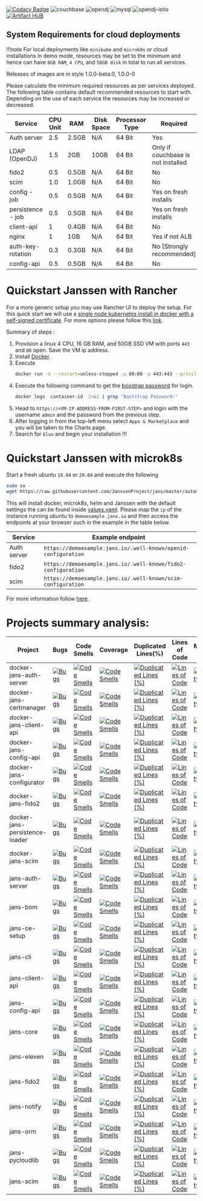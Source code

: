 [![Codacy Badge](https://app.codacy.com/project/badge/Grade/50c5d12c3c0c4601a276cfe4f39955c9)](https://www.codacy.com/gh/JanssenProject/jans-cloud-native/dashboard?utm_source=github.com&utm_medium=referral&utm_content=JanssenProject/jans-cloud-native&utm_campaign=Badge_Grade)
![couchbase](https://github.com/JanssenProject/jans/workflows/couchbase/badge.svg)
![opendj](https://github.com/JanssenProject/jans/workflows/opendj/badge.svg)
![mysql](https://github.com/JanssenProject/jans/workflows/mysql/badge.svg)
![opendj-istio](https://github.com/JanssenProject/jans/workflows/opendj-istio/badge.svg)
[![Artifact HUB](https://img.shields.io/endpoint?url=https://artifacthub.io/badge/repository/janssen-auth-server)](https://artifacthub.io/packages/search?repo=janssen-auth-server)

## System Requirements for cloud deployments

!!!note
For local deployments like `minikube` and `microk8s` or cloud installations in demo mode, resources may be set to the minimum and hence can have `8GB RAM`, `4 CPU`, and `50GB disk` in total to run all services.


Releases of images are in style 1.0.0-beta.0, 1.0.0-0

Please calculate the minimum required resources as per services deployed. The following table contains default recommended resources to start with. Depending on the use of each service the resources may be increased or decreased.

| Service           | CPU Unit | RAM   | Disk Space | Processor Type | Required                           |
| ----------------- | -------- | ----- | ---------- | -------------- | ---------------------------------- |
| Auth server       | 2.5      | 2.5GB | N/A        | 64 Bit         | Yes                                |
| LDAP (OpenDJ)     | 1.5      | 2GB   | 10GB       | 64 Bit         | Only if couchbase is not installed |
| fido2             | 0.5      | 0.5GB | N/A        | 64 Bit         | No                                 |
| scim              | 1.0      | 1.0GB | N/A        | 64 Bit         | No                                 |
| config - job      | 0.5      | 0.5GB | N/A        | 64 Bit         | Yes on fresh installs              |
| persistence - job | 0.5      | 0.5GB | N/A        | 64 Bit         | Yes on fresh installs              |
| client-api        | 1        | 0.4GB | N/A        | 64 Bit         | No                                 |
| nginx             | 1        | 1GB   | N/A        | 64 Bit         | Yes if not ALB                     |
| auth-key-rotation | 0.3      | 0.3GB | N/A        | 64 Bit         | No [Strongly recommended]          |
| config-api        | 0.5      | 0.5GB | N/A        | 64 Bit         | No                                 |

# Quickstart Janssen with Rancher

For a more generic setup you may use Rancher UI to deploy the setup. For this quick start we will use a [single node kubernetes install in docker with a self-signed certificate](https://rancher.com/docs/rancher/v2.6/en/installation/other-installation-methods/single-node-docker/). For more options please follow this [link](https://rancher.com/docs/rancher/v2.6/en/installation/).

Summary of steps :

1. Provision a linux 4 CPU, 16 GB RAM, and 50GB SSD VM with ports `443` and `80` open. Save the VM ip address.
2. Install [Docker](https://docs.docker.com/engine/install/).
3. Execute
    ```bash
    docker run -d --restart=unless-stopped -p 80:80 -p 443:443 --privileged rancher/rancher:latest
    ```
4. Execute the following command to get the [boostrap password](https://rancher.com/docs/rancher/v2.6/en/installation/resources/bootstrap-password/#specifying-the-bootstrap-password-in-docker-installs) for login.
    ```bash
    docker logs  container-id  2>&1 | grep "Bootstrap Password:"
    ```
5. Head to `https://<VM-IP-ADDRESS-FROM-FIRST-STEP>` and login with the username `admin` and the password from the previous step.
6. After logging in from the top-left menu select `Apps & Marketplace` and you will be taken to the Charts page.
7. Search for `Gluu` and begin your installation !!!

# Quickstart Janssen with microk8s

Start a fresh ubuntu `18.04` or `20.04` and execute the following

```bash
sudo su -
wget https://raw.githubusercontent.com/JanssenProject/jans/master/automation/startopenbankingdemo.sh && chmod u+x startopenbankingdemo.sh && ./startopenbankingdemo.sh
```

This will install docker, microk8s, helm and Janssen with the default settings the can be found inside [values.yaml](helm/pygluu/kubernetes/templates/gluu/values.yaml). Please map the `ip` of the instance running ubuntu to `demoexample.jans.io` and then access the endpoints at your browser such in the example in the table below.

| Service     | Example endpoint                                               |
| ----------- | -------------------------------------------------------------- |
| Auth server | `https://demoexample.jans.io/.well-known/openid-configuration` |
| fido2       | `https://demoexample.jans.io/.well-known/fido2-configuration`  |
| scim        | `https://demoexample.jans.io/.well-known/scim-configuration`   |

For more information follow [here](helm/README.md).

# Projects summary analysis:

| Project                        | Bugs                                                           | Code Smells | Coverage | Duplicated Lines(%) | Lines of Code |  Maintainability Rating   | Quality Gate Status    |  Reliability Rating   | Security Rating    |   Technical Debt  | Vulnerabilities    |
|--------------------------------|----------------------------------------------------------------|-------------|----------|---------------------|---------------|-----|-----|-----|-----|-----|-----|
| docker-jans-auth-server        | [![Bugs](https://sonarcloud.io/api/project_badges/measure?project=JanssenProject_docker-jans-auth-server&metric=bugs)](https://sonarcloud.io/dashboard?id=JanssenProject_docker-jans-auth-server) | [![Code Smells](https://sonarcloud.io/api/project_badges/measure?project=JanssenProject_docker-jans-auth-server&metric=code_smells)](https://sonarcloud.io/dashboard?id=JanssenProject_docker-jans-auth-server)            | [![Code Smells](https://sonarcloud.io/api/project_badges/measure?project=JanssenProject_docker-jans-auth-server&metric=code_smells)](https://sonarcloud.io/dashboard?id=JanssenProject_docker-jans-auth-server)         | [![Duplicated Lines (%)](https://sonarcloud.io/api/project_badges/measure?project=JanssenProject_docker-jans-auth-server&metric=duplicated_lines_density)](https://sonarcloud.io/dashboard?id=JanssenProject_docker-jans-auth-server)                    |  [![Lines of Code](https://sonarcloud.io/api/project_badges/measure?project=JanssenProject_docker-jans-auth-server&metric=ncloc)](https://sonarcloud.io/dashboard?id=JanssenProject_docker-jans-auth-server)             | [![Maintainability Rating](https://sonarcloud.io/api/project_badges/measure?project=JanssenProject_docker-jans-auth-server&metric=sqale_rating)](https://sonarcloud.io/dashboard?id=JanssenProject_docker-jans-auth-server)    |  [![Quality Gate Status](https://sonarcloud.io/api/project_badges/measure?project=JanssenProject_docker-jans-auth-server&metric=alert_status)](https://sonarcloud.io/dashboard?id=JanssenProject_docker-jans-auth-server)   |  [![Reliability Rating](https://sonarcloud.io/api/project_badges/measure?project=JanssenProject_docker-jans-auth-server&metric=reliability_rating)](https://sonarcloud.io/dashboard?id=JanssenProject_docker-jans-auth-server)   |  [![Security Rating](https://sonarcloud.io/api/project_badges/measure?project=JanssenProject_docker-jans-auth-server&metric=security_rating)](https://sonarcloud.io/dashboard?id=JanssenProject_docker-jans-auth-server)   |  [![Technical Debt](https://sonarcloud.io/api/project_badges/measure?project=JanssenProject_docker-jans-auth-server&metric=sqale_index)](https://sonarcloud.io/dashboard?id=JanssenProject_docker-jans-auth-server)   |  [![Vulnerabilities](https://sonarcloud.io/api/project_badges/measure?project=JanssenProject_docker-jans-auth-server&metric=vulnerabilities)](https://sonarcloud.io/dashboard?id=JanssenProject_docker-jans-auth-server)   |
| docker-jans-certmanager        | [![Bugs](https://sonarcloud.io/api/project_badges/measure?project=JanssenProject_docker-jans-certmanager&metric=bugs)](https://sonarcloud.io/dashboard?id=JanssenProject_docker-jans-certmanager) | [![Code Smells](https://sonarcloud.io/api/project_badges/measure?project=JanssenProject_docker-jans-certmanager&metric=code_smells)](https://sonarcloud.io/dashboard?id=JanssenProject_docker-jans-certmanager)            | [![Code Smells](https://sonarcloud.io/api/project_badges/measure?project=JanssenProject_docker-jans-certmanager&metric=code_smells)](https://sonarcloud.io/dashboard?id=JanssenProject_docker-jans-certmanager)         | [![Duplicated Lines (%)](https://sonarcloud.io/api/project_badges/measure?project=JanssenProject_docker-jans-certmanager&metric=duplicated_lines_density)](https://sonarcloud.io/dashboard?id=JanssenProject_docker-jans-certmanager)                    |  [![Lines of Code](https://sonarcloud.io/api/project_badges/measure?project=JanssenProject_docker-jans-certmanager&metric=ncloc)](https://sonarcloud.io/dashboard?id=JanssenProject_docker-jans-certmanager)             | [![Maintainability Rating](https://sonarcloud.io/api/project_badges/measure?project=JanssenProject_docker-jans-certmanager&metric=sqale_rating)](https://sonarcloud.io/dashboard?id=JanssenProject_docker-jans-certmanager)    |  [![Quality Gate Status](https://sonarcloud.io/api/project_badges/measure?project=JanssenProject_docker-jans-certmanager&metric=alert_status)](https://sonarcloud.io/dashboard?id=JanssenProject_docker-jans-certmanager)   |  [![Reliability Rating](https://sonarcloud.io/api/project_badges/measure?project=JanssenProject_docker-jans-certmanager&metric=reliability_rating)](https://sonarcloud.io/dashboard?id=JanssenProject_docker-jans-certmanager)   |  [![Security Rating](https://sonarcloud.io/api/project_badges/measure?project=JanssenProject_docker-jans-certmanager&metric=security_rating)](https://sonarcloud.io/dashboard?id=JanssenProject_docker-jans-certmanager)   |  [![Technical Debt](https://sonarcloud.io/api/project_badges/measure?project=JanssenProject_docker-jans-certmanager&metric=sqale_index)](https://sonarcloud.io/dashboard?id=JanssenProject_docker-jans-certmanager)   |  [![Vulnerabilities](https://sonarcloud.io/api/project_badges/measure?project=JanssenProject_docker-jans-certmanager&metric=vulnerabilities)](https://sonarcloud.io/dashboard?id=JanssenProject_docker-jans-certmanager)   |
| docker-jans-client-api         | [![Bugs](https://sonarcloud.io/api/project_badges/measure?project=JanssenProject_docker-jans-client-api&metric=bugs)](https://sonarcloud.io/dashboard?id=JanssenProject_docker-jans-client-api) | [![Code Smells](https://sonarcloud.io/api/project_badges/measure?project=JanssenProject_docker-jans-client-api&metric=code_smells)](https://sonarcloud.io/dashboard?id=JanssenProject_docker-jans-client-api)            | [![Code Smells](https://sonarcloud.io/api/project_badges/measure?project=JanssenProject_docker-jans-client-api&metric=code_smells)](https://sonarcloud.io/dashboard?id=JanssenProject_docker-jans-client-api)         | [![Duplicated Lines (%)](https://sonarcloud.io/api/project_badges/measure?project=JanssenProject_docker-jans-client-api&metric=duplicated_lines_density)](https://sonarcloud.io/dashboard?id=JanssenProject_docker-jans-client-api)                    |  [![Lines of Code](https://sonarcloud.io/api/project_badges/measure?project=JanssenProject_docker-jans-client-api&metric=ncloc)](https://sonarcloud.io/dashboard?id=JanssenProject_docker-jans-client-api)             | [![Maintainability Rating](https://sonarcloud.io/api/project_badges/measure?project=JanssenProject_docker-jans-client-api&metric=sqale_rating)](https://sonarcloud.io/dashboard?id=JanssenProject_docker-jans-client-api)    |  [![Quality Gate Status](https://sonarcloud.io/api/project_badges/measure?project=JanssenProject_docker-jans-client-api&metric=alert_status)](https://sonarcloud.io/dashboard?id=JanssenProject_docker-jans-client-api)   |  [![Reliability Rating](https://sonarcloud.io/api/project_badges/measure?project=JanssenProject_docker-jans-client-api&metric=reliability_rating)](https://sonarcloud.io/dashboard?id=JanssenProject_docker-jans-client-api)   |  [![Security Rating](https://sonarcloud.io/api/project_badges/measure?project=JanssenProject_docker-jans-client-api&metric=security_rating)](https://sonarcloud.io/dashboard?id=JanssenProject_docker-jans-client-api)   |  [![Technical Debt](https://sonarcloud.io/api/project_badges/measure?project=JanssenProject_docker-jans-client-api&metric=sqale_index)](https://sonarcloud.io/dashboard?id=JanssenProject_docker-jans-client-api)   |  [![Vulnerabilities](https://sonarcloud.io/api/project_badges/measure?project=JanssenProject_docker-jans-client-api&metric=vulnerabilities)](https://sonarcloud.io/dashboard?id=JanssenProject_docker-jans-client-api)   |
| docker-jans-config-api         | [![Bugs](https://sonarcloud.io/api/project_badges/measure?project=JanssenProject_docker-jans-config-api&metric=bugs)](https://sonarcloud.io/dashboard?id=JanssenProject_docker-jans-config-api) | [![Code Smells](https://sonarcloud.io/api/project_badges/measure?project=JanssenProject_docker-jans-config-api&metric=code_smells)](https://sonarcloud.io/dashboard?id=JanssenProject_docker-jans-config-api)            | [![Code Smells](https://sonarcloud.io/api/project_badges/measure?project=JanssenProject_docker-jans-config-api&metric=code_smells)](https://sonarcloud.io/dashboard?id=JanssenProject_docker-jans-config-api)         | [![Duplicated Lines (%)](https://sonarcloud.io/api/project_badges/measure?project=JanssenProject_docker-jans-config-api&metric=duplicated_lines_density)](https://sonarcloud.io/dashboard?id=JanssenProject_docker-jans-config-api)                    |  [![Lines of Code](https://sonarcloud.io/api/project_badges/measure?project=JanssenProject_docker-jans-config-api&metric=ncloc)](https://sonarcloud.io/dashboard?id=JanssenProject_docker-jans-config-api)             | [![Maintainability Rating](https://sonarcloud.io/api/project_badges/measure?project=JanssenProject_docker-jans-config-api&metric=sqale_rating)](https://sonarcloud.io/dashboard?id=JanssenProject_docker-jans-config-api)    |  [![Quality Gate Status](https://sonarcloud.io/api/project_badges/measure?project=JanssenProject_docker-jans-config-api&metric=alert_status)](https://sonarcloud.io/dashboard?id=JanssenProject_docker-jans-config-api)   |  [![Reliability Rating](https://sonarcloud.io/api/project_badges/measure?project=JanssenProject_docker-jans-config-api&metric=reliability_rating)](https://sonarcloud.io/dashboard?id=JanssenProject_docker-jans-config-api)   |  [![Security Rating](https://sonarcloud.io/api/project_badges/measure?project=JanssenProject_docker-jans-config-api&metric=security_rating)](https://sonarcloud.io/dashboard?id=JanssenProject_docker-jans-config-api)   |  [![Technical Debt](https://sonarcloud.io/api/project_badges/measure?project=JanssenProject_docker-jans-config-api&metric=sqale_index)](https://sonarcloud.io/dashboard?id=JanssenProject_docker-jans-config-api)   |  [![Vulnerabilities](https://sonarcloud.io/api/project_badges/measure?project=JanssenProject_docker-jans-config-api&metric=vulnerabilities)](https://sonarcloud.io/dashboard?id=JanssenProject_docker-jans-config-api)   |
| docker-jans-configurator       | [![Bugs](https://sonarcloud.io/api/project_badges/measure?project=JanssenProject_docker-jans-configurator&metric=bugs)](https://sonarcloud.io/dashboard?id=JanssenProject_docker-jans-configurator) | [![Code Smells](https://sonarcloud.io/api/project_badges/measure?project=JanssenProject_docker-jans-configurator&metric=code_smells)](https://sonarcloud.io/dashboard?id=JanssenProject_docker-jans-configurator)            | [![Code Smells](https://sonarcloud.io/api/project_badges/measure?project=JanssenProject_docker-jans-configurator&metric=code_smells)](https://sonarcloud.io/dashboard?id=JanssenProject_docker-jans-configurator)         | [![Duplicated Lines (%)](https://sonarcloud.io/api/project_badges/measure?project=JanssenProject_docker-jans-configurator&metric=duplicated_lines_density)](https://sonarcloud.io/dashboard?id=JanssenProject_docker-jans-configurator)                    |  [![Lines of Code](https://sonarcloud.io/api/project_badges/measure?project=JanssenProject_docker-jans-configurator&metric=ncloc)](https://sonarcloud.io/dashboard?id=JanssenProject_docker-jans-configurator)             | [![Maintainability Rating](https://sonarcloud.io/api/project_badges/measure?project=JanssenProject_docker-jans-configurator&metric=sqale_rating)](https://sonarcloud.io/dashboard?id=JanssenProject_docker-jans-configurator)    |  [![Quality Gate Status](https://sonarcloud.io/api/project_badges/measure?project=JanssenProject_docker-jans-configurator&metric=alert_status)](https://sonarcloud.io/dashboard?id=JanssenProject_docker-jans-configurator)   |  [![Reliability Rating](https://sonarcloud.io/api/project_badges/measure?project=JanssenProject_docker-jans-configurator&metric=reliability_rating)](https://sonarcloud.io/dashboard?id=JanssenProject_docker-jans-configurator)   |  [![Security Rating](https://sonarcloud.io/api/project_badges/measure?project=JanssenProject_docker-jans-configurator&metric=security_rating)](https://sonarcloud.io/dashboard?id=JanssenProject_docker-jans-configurator)   |  [![Technical Debt](https://sonarcloud.io/api/project_badges/measure?project=JanssenProject_docker-jans-configurator&metric=sqale_index)](https://sonarcloud.io/dashboard?id=JanssenProject_docker-jans-configurator)   |  [![Vulnerabilities](https://sonarcloud.io/api/project_badges/measure?project=JanssenProject_docker-jans-configurator&metric=vulnerabilities)](https://sonarcloud.io/dashboard?id=JanssenProject_docker-jans-configurator)   |
| docker-jans-fido2              | [![Bugs](https://sonarcloud.io/api/project_badges/measure?project=JanssenProject_docker-jans-fido2&metric=bugs)](https://sonarcloud.io/dashboard?id=JanssenProject_docker-jans-fido2) | [![Code Smells](https://sonarcloud.io/api/project_badges/measure?project=JanssenProject_docker-jans-fido2&metric=code_smells)](https://sonarcloud.io/dashboard?id=JanssenProject_docker-jans-fido2)            | [![Code Smells](https://sonarcloud.io/api/project_badges/measure?project=JanssenProject_docker-jans-fido2&metric=code_smells)](https://sonarcloud.io/dashboard?id=JanssenProject_docker-jans-fido2)         | [![Duplicated Lines (%)](https://sonarcloud.io/api/project_badges/measure?project=JanssenProject_docker-jans-fido2&metric=duplicated_lines_density)](https://sonarcloud.io/dashboard?id=JanssenProject_docker-jans-fido2)                    |  [![Lines of Code](https://sonarcloud.io/api/project_badges/measure?project=JanssenProject_docker-jans-fido2&metric=ncloc)](https://sonarcloud.io/dashboard?id=JanssenProject_docker-jans-fido2)             | [![Maintainability Rating](https://sonarcloud.io/api/project_badges/measure?project=JanssenProject_docker-jans-fido2&metric=sqale_rating)](https://sonarcloud.io/dashboard?id=JanssenProject_docker-jans-fido2)    |  [![Quality Gate Status](https://sonarcloud.io/api/project_badges/measure?project=JanssenProject_docker-jans-fido2&metric=alert_status)](https://sonarcloud.io/dashboard?id=JanssenProject_docker-jans-fido2)   |  [![Reliability Rating](https://sonarcloud.io/api/project_badges/measure?project=JanssenProject_docker-jans-fido2&metric=reliability_rating)](https://sonarcloud.io/dashboard?id=JanssenProject_docker-jans-fido2)   |  [![Security Rating](https://sonarcloud.io/api/project_badges/measure?project=JanssenProject_docker-jans-fido2&metric=security_rating)](https://sonarcloud.io/dashboard?id=JanssenProject_docker-jans-fido2)   |  [![Technical Debt](https://sonarcloud.io/api/project_badges/measure?project=JanssenProject_docker-jans-fido2&metric=sqale_index)](https://sonarcloud.io/dashboard?id=JanssenProject_docker-jans-fido2)   |  [![Vulnerabilities](https://sonarcloud.io/api/project_badges/measure?project=JanssenProject_docker-jans-fido2&metric=vulnerabilities)](https://sonarcloud.io/dashboard?id=JanssenProject_docker-jans-fido2)   |
| docker-jans-persistence-loader | [![Bugs](https://sonarcloud.io/api/project_badges/measure?project=JanssenProject_docker-jans-persistence-loader&metric=bugs)](https://sonarcloud.io/dashboard?id=JanssenProject_docker-jans-persistence-loader) | [![Code Smells](https://sonarcloud.io/api/project_badges/measure?project=JanssenProject_docker-jans-persistence-loader&metric=code_smells)](https://sonarcloud.io/dashboard?id=JanssenProject_docker-jans-persistence-loader)            | [![Code Smells](https://sonarcloud.io/api/project_badges/measure?project=JanssenProject_docker-jans-persistence-loader&metric=code_smells)](https://sonarcloud.io/dashboard?id=JanssenProject_docker-jans-persistence-loader)         | [![Duplicated Lines (%)](https://sonarcloud.io/api/project_badges/measure?project=JanssenProject_docker-jans-persistence-loader&metric=duplicated_lines_density)](https://sonarcloud.io/dashboard?id=JanssenProject_docker-jans-persistence-loader)                    |  [![Lines of Code](https://sonarcloud.io/api/project_badges/measure?project=JanssenProject_docker-jans-persistence-loader&metric=ncloc)](https://sonarcloud.io/dashboard?id=JanssenProject_docker-jans-persistence-loader)             | [![Maintainability Rating](https://sonarcloud.io/api/project_badges/measure?project=JanssenProject_docker-jans-persistence-loader&metric=sqale_rating)](https://sonarcloud.io/dashboard?id=JanssenProject_docker-jans-persistence-loader)    |  [![Quality Gate Status](https://sonarcloud.io/api/project_badges/measure?project=JanssenProject_docker-jans-persistence-loader&metric=alert_status)](https://sonarcloud.io/dashboard?id=JanssenProject_docker-jans-persistence-loader)   |  [![Reliability Rating](https://sonarcloud.io/api/project_badges/measure?project=JanssenProject_docker-jans-persistence-loader&metric=reliability_rating)](https://sonarcloud.io/dashboard?id=JanssenProject_docker-jans-persistence-loader)   |  [![Security Rating](https://sonarcloud.io/api/project_badges/measure?project=JanssenProject_docker-jans-persistence-loader&metric=security_rating)](https://sonarcloud.io/dashboard?id=JanssenProject_docker-jans-persistence-loader)   |  [![Technical Debt](https://sonarcloud.io/api/project_badges/measure?project=JanssenProject_docker-jans-persistence-loader&metric=sqale_index)](https://sonarcloud.io/dashboard?id=JanssenProject_docker-jans-persistence-loader)   |  [![Vulnerabilities](https://sonarcloud.io/api/project_badges/measure?project=JanssenProject_docker-jans-persistence-loader&metric=vulnerabilities)](https://sonarcloud.io/dashboard?id=JanssenProject_docker-jans-persistence-loader)   |
| docker-jans-scim               | [![Bugs](https://sonarcloud.io/api/project_badges/measure?project=JanssenProject_docker-jans-scim&metric=bugs)](https://sonarcloud.io/dashboard?id=JanssenProject_docker-jans-scim) | [![Code Smells](https://sonarcloud.io/api/project_badges/measure?project=JanssenProject_docker-jans-scim&metric=code_smells)](https://sonarcloud.io/dashboard?id=JanssenProject_docker-jans-scim)            | [![Code Smells](https://sonarcloud.io/api/project_badges/measure?project=JanssenProject_docker-jans-scim&metric=code_smells)](https://sonarcloud.io/dashboard?id=JanssenProject_docker-jans-scim)         | [![Duplicated Lines (%)](https://sonarcloud.io/api/project_badges/measure?project=JanssenProject_docker-jans-scim&metric=duplicated_lines_density)](https://sonarcloud.io/dashboard?id=JanssenProject_docker-jans-scim)                    |  [![Lines of Code](https://sonarcloud.io/api/project_badges/measure?project=JanssenProject_docker-jans-scim&metric=ncloc)](https://sonarcloud.io/dashboard?id=JanssenProject_docker-jans-scim)             | [![Maintainability Rating](https://sonarcloud.io/api/project_badges/measure?project=JanssenProject_docker-jans-scim&metric=sqale_rating)](https://sonarcloud.io/dashboard?id=JanssenProject_docker-jans-scim)    |  [![Quality Gate Status](https://sonarcloud.io/api/project_badges/measure?project=JanssenProject_docker-jans-scim&metric=alert_status)](https://sonarcloud.io/dashboard?id=JanssenProject_docker-jans-scim)   |  [![Reliability Rating](https://sonarcloud.io/api/project_badges/measure?project=JanssenProject_docker-jans-scim&metric=reliability_rating)](https://sonarcloud.io/dashboard?id=JanssenProject_docker-jans-scim)   |  [![Security Rating](https://sonarcloud.io/api/project_badges/measure?project=JanssenProject_docker-jans-scim&metric=security_rating)](https://sonarcloud.io/dashboard?id=JanssenProject_docker-jans-scim)   |  [![Technical Debt](https://sonarcloud.io/api/project_badges/measure?project=JanssenProject_docker-jans-scim&metric=sqale_index)](https://sonarcloud.io/dashboard?id=JanssenProject_docker-jans-scim)   |  [![Vulnerabilities](https://sonarcloud.io/api/project_badges/measure?project=JanssenProject_docker-jans-scim&metric=vulnerabilities)](https://sonarcloud.io/dashboard?id=JanssenProject_docker-jans-scim)   |
| jans-auth-server               | [![Bugs](https://sonarcloud.io/api/project_badges/measure?project=JanssenProject_jans-auth-server&metric=bugs)](https://sonarcloud.io/dashboard?id=JanssenProject_jans-auth-server) | [![Code Smells](https://sonarcloud.io/api/project_badges/measure?project=JanssenProject_jans-auth-server&metric=code_smells)](https://sonarcloud.io/dashboard?id=JanssenProject_jans-auth-server)            | [![Code Smells](https://sonarcloud.io/api/project_badges/measure?project=JanssenProject_jans-auth-server&metric=code_smells)](https://sonarcloud.io/dashboard?id=JanssenProject_jans-auth-server)         | [![Duplicated Lines (%)](https://sonarcloud.io/api/project_badges/measure?project=JanssenProject_jans-auth-server&metric=duplicated_lines_density)](https://sonarcloud.io/dashboard?id=JanssenProject_jans-auth-server)                    |  [![Lines of Code](https://sonarcloud.io/api/project_badges/measure?project=JanssenProject_jans-auth-server&metric=ncloc)](https://sonarcloud.io/dashboard?id=JanssenProject_jans-auth-server)             | [![Maintainability Rating](https://sonarcloud.io/api/project_badges/measure?project=JanssenProject_jans-auth-server&metric=sqale_rating)](https://sonarcloud.io/dashboard?id=JanssenProject_jans-auth-server)    |  [![Quality Gate Status](https://sonarcloud.io/api/project_badges/measure?project=JanssenProject_jans-auth-server&metric=alert_status)](https://sonarcloud.io/dashboard?id=JanssenProject_jans-auth-server)   |  [![Reliability Rating](https://sonarcloud.io/api/project_badges/measure?project=JanssenProject_jans-auth-server&metric=reliability_rating)](https://sonarcloud.io/dashboard?id=JanssenProject_jans-auth-server)   |  [![Security Rating](https://sonarcloud.io/api/project_badges/measure?project=JanssenProject_jans-auth-server&metric=security_rating)](https://sonarcloud.io/dashboard?id=JanssenProject_jans-auth-server)   |  [![Technical Debt](https://sonarcloud.io/api/project_badges/measure?project=JanssenProject_jans-auth-server&metric=sqale_index)](https://sonarcloud.io/dashboard?id=JanssenProject_jans-auth-server)   |  [![Vulnerabilities](https://sonarcloud.io/api/project_badges/measure?project=JanssenProject_jans-auth-server&metric=vulnerabilities)](https://sonarcloud.io/dashboard?id=JanssenProject_jans-auth-server)   |
| jans-bom                       | [![Bugs](https://sonarcloud.io/api/project_badges/measure?project=JanssenProject_jans-bom&metric=bugs)](https://sonarcloud.io/dashboard?id=JanssenProject_jans-bom) | [![Code Smells](https://sonarcloud.io/api/project_badges/measure?project=JanssenProject_jans-bom&metric=code_smells)](https://sonarcloud.io/dashboard?id=JanssenProject_jans-bom)            | [![Code Smells](https://sonarcloud.io/api/project_badges/measure?project=JanssenProject_jans-bom&metric=code_smells)](https://sonarcloud.io/dashboard?id=JanssenProject_jans-bom)         | [![Duplicated Lines (%)](https://sonarcloud.io/api/project_badges/measure?project=JanssenProject_jans-bom&metric=duplicated_lines_density)](https://sonarcloud.io/dashboard?id=JanssenProject_jans-bom)                    |  [![Lines of Code](https://sonarcloud.io/api/project_badges/measure?project=JanssenProject_jans-bom&metric=ncloc)](https://sonarcloud.io/dashboard?id=JanssenProject_jans-bom)             | [![Maintainability Rating](https://sonarcloud.io/api/project_badges/measure?project=JanssenProject_jans-bom&metric=sqale_rating)](https://sonarcloud.io/dashboard?id=JanssenProject_jans-bom)    |  [![Quality Gate Status](https://sonarcloud.io/api/project_badges/measure?project=JanssenProject_jans-bom&metric=alert_status)](https://sonarcloud.io/dashboard?id=JanssenProject_jans-bom)   |  [![Reliability Rating](https://sonarcloud.io/api/project_badges/measure?project=JanssenProject_jans-bom&metric=reliability_rating)](https://sonarcloud.io/dashboard?id=JanssenProject_jans-bom)   |  [![Security Rating](https://sonarcloud.io/api/project_badges/measure?project=JanssenProject_jans-bom&metric=security_rating)](https://sonarcloud.io/dashboard?id=JanssenProject_jans-bom)   |  [![Technical Debt](https://sonarcloud.io/api/project_badges/measure?project=JanssenProject_jans-bom&metric=sqale_index)](https://sonarcloud.io/dashboard?id=JanssenProject_jans-bom)   |  [![Vulnerabilities](https://sonarcloud.io/api/project_badges/measure?project=JanssenProject_jans-bom&metric=vulnerabilities)](https://sonarcloud.io/dashboard?id=JanssenProject_jans-bom)   |
| jans-ce-setup                  | [![Bugs](https://sonarcloud.io/api/project_badges/measure?project=JanssenProject_jans-ce-setup&metric=bugs)](https://sonarcloud.io/dashboard?id=JanssenProject_jans-ce-setup) | [![Code Smells](https://sonarcloud.io/api/project_badges/measure?project=JanssenProject_jans-ce-setup&metric=code_smells)](https://sonarcloud.io/dashboard?id=JanssenProject_jans-ce-setup)            | [![Code Smells](https://sonarcloud.io/api/project_badges/measure?project=JanssenProject_jans-ce-setup&metric=code_smells)](https://sonarcloud.io/dashboard?id=JanssenProject_jans-ce-setup)         | [![Duplicated Lines (%)](https://sonarcloud.io/api/project_badges/measure?project=JanssenProject_jans-ce-setup&metric=duplicated_lines_density)](https://sonarcloud.io/dashboard?id=JanssenProject_jans-ce-setup)                    |  [![Lines of Code](https://sonarcloud.io/api/project_badges/measure?project=JanssenProject_jans-ce-setup&metric=ncloc)](https://sonarcloud.io/dashboard?id=JanssenProject_jans-ce-setup)             | [![Maintainability Rating](https://sonarcloud.io/api/project_badges/measure?project=JanssenProject_jans-ce-setup&metric=sqale_rating)](https://sonarcloud.io/dashboard?id=JanssenProject_jans-ce-setup)    |  [![Quality Gate Status](https://sonarcloud.io/api/project_badges/measure?project=JanssenProject_jans-ce-setup&metric=alert_status)](https://sonarcloud.io/dashboard?id=JanssenProject_jans-ce-setup)   |  [![Reliability Rating](https://sonarcloud.io/api/project_badges/measure?project=JanssenProject_jans-ce-setup&metric=reliability_rating)](https://sonarcloud.io/dashboard?id=JanssenProject_jans-ce-setup)   |  [![Security Rating](https://sonarcloud.io/api/project_badges/measure?project=JanssenProject_jans-ce-setup&metric=security_rating)](https://sonarcloud.io/dashboard?id=JanssenProject_jans-ce-setup)   |  [![Technical Debt](https://sonarcloud.io/api/project_badges/measure?project=JanssenProject_jans-ce-setup&metric=sqale_index)](https://sonarcloud.io/dashboard?id=JanssenProject_jans-ce-setup)   |  [![Vulnerabilities](https://sonarcloud.io/api/project_badges/measure?project=JanssenProject_jans-ce-setup&metric=vulnerabilities)](https://sonarcloud.io/dashboard?id=JanssenProject_jans-ce-setup)   |
| jans-cli                       | [![Bugs](https://sonarcloud.io/api/project_badges/measure?project=JanssenProject_jans-cli&metric=bugs)](https://sonarcloud.io/dashboard?id=JanssenProject_jans-cli) | [![Code Smells](https://sonarcloud.io/api/project_badges/measure?project=JanssenProject_jans-cli&metric=code_smells)](https://sonarcloud.io/dashboard?id=JanssenProject_jans-cli)            | [![Code Smells](https://sonarcloud.io/api/project_badges/measure?project=JanssenProject_jans-cli&metric=code_smells)](https://sonarcloud.io/dashboard?id=JanssenProject_jans-cli)         | [![Duplicated Lines (%)](https://sonarcloud.io/api/project_badges/measure?project=JanssenProject_jans-cli&metric=duplicated_lines_density)](https://sonarcloud.io/dashboard?id=JanssenProject_jans-cli)                    |  [![Lines of Code](https://sonarcloud.io/api/project_badges/measure?project=JanssenProject_jans-cli&metric=ncloc)](https://sonarcloud.io/dashboard?id=JanssenProject_jans-cli)             | [![Maintainability Rating](https://sonarcloud.io/api/project_badges/measure?project=JanssenProject_jans-cli&metric=sqale_rating)](https://sonarcloud.io/dashboard?id=JanssenProject_jans-cli)    |  [![Quality Gate Status](https://sonarcloud.io/api/project_badges/measure?project=JanssenProject_jans-cli&metric=alert_status)](https://sonarcloud.io/dashboard?id=JanssenProject_jans-cli)   |  [![Reliability Rating](https://sonarcloud.io/api/project_badges/measure?project=JanssenProject_jans-cli&metric=reliability_rating)](https://sonarcloud.io/dashboard?id=JanssenProject_jans-cli)   |  [![Security Rating](https://sonarcloud.io/api/project_badges/measure?project=JanssenProject_jans-cli&metric=security_rating)](https://sonarcloud.io/dashboard?id=JanssenProject_jans-cli)   |  [![Technical Debt](https://sonarcloud.io/api/project_badges/measure?project=JanssenProject_jans-cli&metric=sqale_index)](https://sonarcloud.io/dashboard?id=JanssenProject_jans-cli)   |  [![Vulnerabilities](https://sonarcloud.io/api/project_badges/measure?project=JanssenProject_jans-cli&metric=vulnerabilities)](https://sonarcloud.io/dashboard?id=JanssenProject_jans-cli)   |
| jans-client-api                | [![Bugs](https://sonarcloud.io/api/project_badges/measure?project=JanssenProject_jans-client-api&metric=bugs)](https://sonarcloud.io/dashboard?id=JanssenProject_jans-client-api) | [![Code Smells](https://sonarcloud.io/api/project_badges/measure?project=JanssenProject_jans-client-api&metric=code_smells)](https://sonarcloud.io/dashboard?id=JanssenProject_jans-client-api)            | [![Code Smells](https://sonarcloud.io/api/project_badges/measure?project=JanssenProject_jans-client-api&metric=code_smells)](https://sonarcloud.io/dashboard?id=JanssenProject_jans-client-api)         | [![Duplicated Lines (%)](https://sonarcloud.io/api/project_badges/measure?project=JanssenProject_jans-client-api&metric=duplicated_lines_density)](https://sonarcloud.io/dashboard?id=JanssenProject_jans-client-api)                    |  [![Lines of Code](https://sonarcloud.io/api/project_badges/measure?project=JanssenProject_jans-client-api&metric=ncloc)](https://sonarcloud.io/dashboard?id=JanssenProject_jans-client-api)             | [![Maintainability Rating](https://sonarcloud.io/api/project_badges/measure?project=JanssenProject_jans-client-api&metric=sqale_rating)](https://sonarcloud.io/dashboard?id=JanssenProject_jans-client-api)    |  [![Quality Gate Status](https://sonarcloud.io/api/project_badges/measure?project=JanssenProject_jans-client-api&metric=alert_status)](https://sonarcloud.io/dashboard?id=JanssenProject_jans-client-api)   |  [![Reliability Rating](https://sonarcloud.io/api/project_badges/measure?project=JanssenProject_jans-client-api&metric=reliability_rating)](https://sonarcloud.io/dashboard?id=JanssenProject_jans-client-api)   |  [![Security Rating](https://sonarcloud.io/api/project_badges/measure?project=JanssenProject_jans-client-api&metric=security_rating)](https://sonarcloud.io/dashboard?id=JanssenProject_jans-client-api)   |  [![Technical Debt](https://sonarcloud.io/api/project_badges/measure?project=JanssenProject_jans-client-api&metric=sqale_index)](https://sonarcloud.io/dashboard?id=JanssenProject_jans-client-api)   |  [![Vulnerabilities](https://sonarcloud.io/api/project_badges/measure?project=JanssenProject_jans-client-api&metric=vulnerabilities)](https://sonarcloud.io/dashboard?id=JanssenProject_jans-client-api)   |
| jans-config-api                | [![Bugs](https://sonarcloud.io/api/project_badges/measure?project=JanssenProject_jans-config-api&metric=bugs)](https://sonarcloud.io/dashboard?id=JanssenProject_jans-config-api) | [![Code Smells](https://sonarcloud.io/api/project_badges/measure?project=JanssenProject_jans-config-api&metric=code_smells)](https://sonarcloud.io/dashboard?id=JanssenProject_jans-config-api)            | [![Code Smells](https://sonarcloud.io/api/project_badges/measure?project=JanssenProject_jans-config-api&metric=code_smells)](https://sonarcloud.io/dashboard?id=JanssenProject_jans-config-api)         | [![Duplicated Lines (%)](https://sonarcloud.io/api/project_badges/measure?project=JanssenProject_jans-config-api&metric=duplicated_lines_density)](https://sonarcloud.io/dashboard?id=JanssenProject_jans-config-api)                    |  [![Lines of Code](https://sonarcloud.io/api/project_badges/measure?project=JanssenProject_jans-config-api&metric=ncloc)](https://sonarcloud.io/dashboard?id=JanssenProject_jans-config-api)             | [![Maintainability Rating](https://sonarcloud.io/api/project_badges/measure?project=JanssenProject_jans-config-api&metric=sqale_rating)](https://sonarcloud.io/dashboard?id=JanssenProject_jans-config-api)    |  [![Quality Gate Status](https://sonarcloud.io/api/project_badges/measure?project=JanssenProject_jans-config-api&metric=alert_status)](https://sonarcloud.io/dashboard?id=JanssenProject_jans-config-api)   |  [![Reliability Rating](https://sonarcloud.io/api/project_badges/measure?project=JanssenProject_jans-config-api&metric=reliability_rating)](https://sonarcloud.io/dashboard?id=JanssenProject_jans-config-api)   |  [![Security Rating](https://sonarcloud.io/api/project_badges/measure?project=JanssenProject_jans-config-api&metric=security_rating)](https://sonarcloud.io/dashboard?id=JanssenProject_jans-config-api)   |  [![Technical Debt](https://sonarcloud.io/api/project_badges/measure?project=JanssenProject_jans-config-api&metric=sqale_index)](https://sonarcloud.io/dashboard?id=JanssenProject_jans-config-api)   |  [![Vulnerabilities](https://sonarcloud.io/api/project_badges/measure?project=JanssenProject_jans-config-api&metric=vulnerabilities)](https://sonarcloud.io/dashboard?id=JanssenProject_jans-config-api)   |
| jans-core                      | [![Bugs](https://sonarcloud.io/api/project_badges/measure?project=JanssenProject_jans-core&metric=bugs)](https://sonarcloud.io/dashboard?id=JanssenProject_jans-core) | [![Code Smells](https://sonarcloud.io/api/project_badges/measure?project=JanssenProject_jans-core&metric=code_smells)](https://sonarcloud.io/dashboard?id=JanssenProject_jans-core)            | [![Code Smells](https://sonarcloud.io/api/project_badges/measure?project=JanssenProject_jans-core&metric=code_smells)](https://sonarcloud.io/dashboard?id=JanssenProject_jans-core)         | [![Duplicated Lines (%)](https://sonarcloud.io/api/project_badges/measure?project=JanssenProject_jans-core&metric=duplicated_lines_density)](https://sonarcloud.io/dashboard?id=JanssenProject_jans-core)                    |  [![Lines of Code](https://sonarcloud.io/api/project_badges/measure?project=JanssenProject_jans-core&metric=ncloc)](https://sonarcloud.io/dashboard?id=JanssenProject_jans-core)             | [![Maintainability Rating](https://sonarcloud.io/api/project_badges/measure?project=JanssenProject_jans-core&metric=sqale_rating)](https://sonarcloud.io/dashboard?id=JanssenProject_jans-core)    |  [![Quality Gate Status](https://sonarcloud.io/api/project_badges/measure?project=JanssenProject_jans-core&metric=alert_status)](https://sonarcloud.io/dashboard?id=JanssenProject_jans-core)   |  [![Reliability Rating](https://sonarcloud.io/api/project_badges/measure?project=JanssenProject_jans-core&metric=reliability_rating)](https://sonarcloud.io/dashboard?id=JanssenProject_jans-core)   |  [![Security Rating](https://sonarcloud.io/api/project_badges/measure?project=JanssenProject_jans-core&metric=security_rating)](https://sonarcloud.io/dashboard?id=JanssenProject_jans-core)   |  [![Technical Debt](https://sonarcloud.io/api/project_badges/measure?project=JanssenProject_jans-core&metric=sqale_index)](https://sonarcloud.io/dashboard?id=JanssenProject_jans-core)   |  [![Vulnerabilities](https://sonarcloud.io/api/project_badges/measure?project=JanssenProject_docker-jans-auth-server&metric=vulnerabilities)](https://sonarcloud.io/dashboard?id=JanssenProject_docker-jans-auth-server)   |
| jans-eleven                    | [![Bugs](https://sonarcloud.io/api/project_badges/measure?project=JanssenProject_jans-eleven&metric=bugs)](https://sonarcloud.io/dashboard?id=JanssenProject_jans-eleven) | [![Code Smells](https://sonarcloud.io/api/project_badges/measure?project=JanssenProject_jans-eleven&metric=code_smells)](https://sonarcloud.io/dashboard?id=JanssenProject_jans-eleven)            | [![Code Smells](https://sonarcloud.io/api/project_badges/measure?project=JanssenProject_jans-eleven&metric=code_smells)](https://sonarcloud.io/dashboard?id=JanssenProject_jans-eleven)         | [![Duplicated Lines (%)](https://sonarcloud.io/api/project_badges/measure?project=JanssenProject_jans-eleven&metric=duplicated_lines_density)](https://sonarcloud.io/dashboard?id=JanssenProject_jans-eleven)                    |  [![Lines of Code](https://sonarcloud.io/api/project_badges/measure?project=JanssenProject_jans-eleven&metric=ncloc)](https://sonarcloud.io/dashboard?id=JanssenProject_jans-eleven)             | [![Maintainability Rating](https://sonarcloud.io/api/project_badges/measure?project=JanssenProject_jans-eleven&metric=sqale_rating)](https://sonarcloud.io/dashboard?id=JanssenProject_jans-eleven)    |  [![Quality Gate Status](https://sonarcloud.io/api/project_badges/measure?project=JanssenProject_jans-eleven&metric=alert_status)](https://sonarcloud.io/dashboard?id=JanssenProject_jans-eleven)   |  [![Reliability Rating](https://sonarcloud.io/api/project_badges/measure?project=JanssenProject_jans-eleven&metric=reliability_rating)](https://sonarcloud.io/dashboard?id=JanssenProject_jans-eleven)   |  [![Security Rating](https://sonarcloud.io/api/project_badges/measure?project=JanssenProject_jans-eleven&metric=security_rating)](https://sonarcloud.io/dashboard?id=JanssenProject_jans-eleven)   |  [![Technical Debt](https://sonarcloud.io/api/project_badges/measure?project=JanssenProject_jans-eleven&metric=sqale_index)](https://sonarcloud.io/dashboard?id=JanssenProject_jans-eleven)   |  [![Vulnerabilities](https://sonarcloud.io/api/project_badges/measure?project=JanssenProject_jans-eleven&metric=vulnerabilities)](https://sonarcloud.io/dashboard?id=JanssenProject_jans-eleven)   |
| jans-fido2                         | [![Bugs](https://sonarcloud.io/api/project_badges/measure?project=JanssenProject_jans-fido2&metric=bugs)](https://sonarcloud.io/dashboard?id=JanssenProject_jans-fido2) | [![Code Smells](https://sonarcloud.io/api/project_badges/measure?project=JanssenProject_jans-fido2&metric=code_smells)](https://sonarcloud.io/dashboard?id=JanssenProject_jans-fido2)            | [![Code Smells](https://sonarcloud.io/api/project_badges/measure?project=JanssenProject_jans-fido2&metric=code_smells)](https://sonarcloud.io/dashboard?id=JanssenProject_jans-fido2)         | [![Duplicated Lines (%)](https://sonarcloud.io/api/project_badges/measure?project=JanssenProject_jans-fido2&metric=duplicated_lines_density)](https://sonarcloud.io/dashboard?id=JanssenProject_jans-fido2)                    |  [![Lines of Code](https://sonarcloud.io/api/project_badges/measure?project=JanssenProject_jans-fido2&metric=ncloc)](https://sonarcloud.io/dashboard?id=JanssenProject_jans-fido2)             | [![Maintainability Rating](https://sonarcloud.io/api/project_badges/measure?project=JanssenProject_jans-fido2&metric=sqale_rating)](https://sonarcloud.io/dashboard?id=JanssenProject_jans-fido2)    |  [![Quality Gate Status](https://sonarcloud.io/api/project_badges/measure?project=JanssenProject_jans-fido2&metric=alert_status)](https://sonarcloud.io/dashboard?id=JanssenProject_jans-fido2)   |  [![Reliability Rating](https://sonarcloud.io/api/project_badges/measure?project=JanssenProject_jans-fido2&metric=reliability_rating)](https://sonarcloud.io/dashboard?id=JanssenProject_jans-fido2)   |  [![Security Rating](https://sonarcloud.io/api/project_badges/measure?project=JanssenProject_jans-fido2&metric=security_rating)](https://sonarcloud.io/dashboard?id=JanssenProject_jans-fido2)   |  [![Technical Debt](https://sonarcloud.io/api/project_badges/measure?project=JanssenProject_jans-fido2&metric=sqale_index)](https://sonarcloud.io/dashboard?id=JanssenProject_jans-fido2)   |  [![Vulnerabilities](https://sonarcloud.io/api/project_badges/measure?project=JanssenProject_jans-fido2&metric=vulnerabilities)](https://sonarcloud.io/dashboard?id=JanssenProject_jans-fido2)   |
| jans-notify        | [![Bugs](https://sonarcloud.io/api/project_badges/measure?project=JanssenProject_jans-notify&metric=bugs)](https://sonarcloud.io/dashboard?id=JanssenProject_jans-notify) | [![Code Smells](https://sonarcloud.io/api/project_badges/measure?project=JanssenProject_jans-notify&metric=code_smells)](https://sonarcloud.io/dashboard?id=JanssenProject_jans-notify)            | [![Code Smells](https://sonarcloud.io/api/project_badges/measure?project=JanssenProject_jans-notify&metric=code_smells)](https://sonarcloud.io/dashboard?id=JanssenProject_jans-notify)         | [![Duplicated Lines (%)](https://sonarcloud.io/api/project_badges/measure?project=JanssenProject_jans-notify&metric=duplicated_lines_density)](https://sonarcloud.io/dashboard?id=JanssenProject_jans-notify)                    |  [![Lines of Code](https://sonarcloud.io/api/project_badges/measure?project=JanssenProject_jans-notify&metric=ncloc)](https://sonarcloud.io/dashboard?id=JanssenProject_jans-notify)             | [![Maintainability Rating](https://sonarcloud.io/api/project_badges/measure?project=JanssenProject_jans-notify&metric=sqale_rating)](https://sonarcloud.io/dashboard?id=JanssenProject_jans-notify)    |  [![Quality Gate Status](https://sonarcloud.io/api/project_badges/measure?project=JanssenProject_jans-notify&metric=alert_status)](https://sonarcloud.io/dashboard?id=JanssenProject_jans-notify)   |  [![Reliability Rating](https://sonarcloud.io/api/project_badges/measure?project=JanssenProject_jans-notify&metric=reliability_rating)](https://sonarcloud.io/dashboard?id=JanssenProject_jans-notify)   |  [![Security Rating](https://sonarcloud.io/api/project_badges/measure?project=JanssenProject_jans-notify&metric=security_rating)](https://sonarcloud.io/dashboard?id=JanssenProject_jans-notify)   |  [![Technical Debt](https://sonarcloud.io/api/project_badges/measure?project=JanssenProject_jans-notify&metric=sqale_index)](https://sonarcloud.io/dashboard?id=JanssenProject_jans-notify)   |  [![Vulnerabilities](https://sonarcloud.io/api/project_badges/measure?project=JanssenProject_jans-notify&metric=vulnerabilities)](https://sonarcloud.io/dashboard?id=JanssenProject_jans-notify)   |
| jans-orm        | [![Bugs](https://sonarcloud.io/api/project_badges/measure?project=JanssenProject_jans-orm&metric=bugs)](https://sonarcloud.io/dashboard?id=JanssenProject_jans-orm) | [![Code Smells](https://sonarcloud.io/api/project_badges/measure?project=JanssenProject_jans-orm&metric=code_smells)](https://sonarcloud.io/dashboard?id=JanssenProject_jans-orm)            | [![Code Smells](https://sonarcloud.io/api/project_badges/measure?project=JanssenProject_jans-orm&metric=code_smells)](https://sonarcloud.io/dashboard?id=JanssenProject_jans-orm)         | [![Duplicated Lines (%)](https://sonarcloud.io/api/project_badges/measure?project=JanssenProject_jans-orm&metric=duplicated_lines_density)](https://sonarcloud.io/dashboard?id=JanssenProject_jans-orm)                    |  [![Lines of Code](https://sonarcloud.io/api/project_badges/measure?project=JanssenProject_jans-orm&metric=ncloc)](https://sonarcloud.io/dashboard?id=JanssenProject_jans-orm)             | [![Maintainability Rating](https://sonarcloud.io/api/project_badges/measure?project=JanssenProject_jans-orm&metric=sqale_rating)](https://sonarcloud.io/dashboard?id=JanssenProject_jans-orm)    |  [![Quality Gate Status](https://sonarcloud.io/api/project_badges/measure?project=JanssenProject_jans-orm&metric=alert_status)](https://sonarcloud.io/dashboard?id=JanssenProject_jans-orm)   |  [![Reliability Rating](https://sonarcloud.io/api/project_badges/measure?project=JanssenProject_jans-orm&metric=reliability_rating)](https://sonarcloud.io/dashboard?id=JanssenProject_jans-orm)   |  [![Security Rating](https://sonarcloud.io/api/project_badges/measure?project=JanssenProject_jans-orm&metric=security_rating)](https://sonarcloud.io/dashboard?id=JanssenProject_jans-orm)   |  [![Technical Debt](https://sonarcloud.io/api/project_badges/measure?project=JanssenProject_jans-orm&metric=sqale_index)](https://sonarcloud.io/dashboard?id=JanssenProject_jans-orm)   |  [![Vulnerabilities](https://sonarcloud.io/api/project_badges/measure?project=JanssenProject_jans-orm&metric=vulnerabilities)](https://sonarcloud.io/dashboard?id=JanssenProject_jans-orm)   |
| jans-pycloudlib        | [![Bugs](https://sonarcloud.io/api/project_badges/measure?project=JanssenProject_jans-pycloudlib&metric=bugs)](https://sonarcloud.io/dashboard?id=JanssenProject_jans-pycloudlib) | [![Code Smells](https://sonarcloud.io/api/project_badges/measure?project=JanssenProject_jans-pycloudlib&metric=code_smells)](https://sonarcloud.io/dashboard?id=JanssenProject_jans-pycloudlib)            | [![Code Smells](https://sonarcloud.io/api/project_badges/measure?project=JanssenProject_jans-pycloudlib&metric=code_smells)](https://sonarcloud.io/dashboard?id=JanssenProject_jans-pycloudlib)         | [![Duplicated Lines (%)](https://sonarcloud.io/api/project_badges/measure?project=JanssenProject_jans-pycloudlib&metric=duplicated_lines_density)](https://sonarcloud.io/dashboard?id=JanssenProject_jans-pycloudlib)                    |  [![Lines of Code](https://sonarcloud.io/api/project_badges/measure?project=JanssenProject_jans-pycloudlib&metric=ncloc)](https://sonarcloud.io/dashboard?id=JanssenProject_jans-pycloudlib)             | [![Maintainability Rating](https://sonarcloud.io/api/project_badges/measure?project=JanssenProject_jans-pycloudlib&metric=sqale_rating)](https://sonarcloud.io/dashboard?id=JanssenProject_jans-pycloudlib)    |  [![Quality Gate Status](https://sonarcloud.io/api/project_badges/measure?project=JanssenProject_jans-pycloudlib&metric=alert_status)](https://sonarcloud.io/dashboard?id=JanssenProject_jans-pycloudlib)   |  [![Reliability Rating](https://sonarcloud.io/api/project_badges/measure?project=JanssenProject_jans-pycloudlib&metric=reliability_rating)](https://sonarcloud.io/dashboard?id=JanssenProject_jans-pycloudlib)   |  [![Security Rating](https://sonarcloud.io/api/project_badges/measure?project=JanssenProject_jans-pycloudlib&metric=security_rating)](https://sonarcloud.io/dashboard?id=JanssenProject_jans-pycloudlib)   |  [![Technical Debt](https://sonarcloud.io/api/project_badges/measure?project=JanssenProject_jans-pycloudlib&metric=sqale_index)](https://sonarcloud.io/dashboard?id=JanssenProject_jans-pycloudlib)   |  [![Vulnerabilities](https://sonarcloud.io/api/project_badges/measure?project=JanssenProject_jans-pycloudlib&metric=vulnerabilities)](https://sonarcloud.io/dashboard?id=JanssenProject_jans-pycloudlib)   |
| jans-scim        | [![Bugs](https://sonarcloud.io/api/project_badges/measure?project=JanssenProject_jans-scim&metric=bugs)](https://sonarcloud.io/dashboard?id=JanssenProject_jans-scim) | [![Code Smells](https://sonarcloud.io/api/project_badges/measure?project=JanssenProject_jans-scim&metric=code_smells)](https://sonarcloud.io/dashboard?id=JanssenProject_jans-scim)            | [![Code Smells](https://sonarcloud.io/api/project_badges/measure?project=JanssenProject_jans-scim&metric=code_smells)](https://sonarcloud.io/dashboard?id=JanssenProject_jans-scim)         | [![Duplicated Lines (%)](https://sonarcloud.io/api/project_badges/measure?project=JanssenProject_jans-scim&metric=duplicated_lines_density)](https://sonarcloud.io/dashboard?id=JanssenProject_jans-scim)                    |  [![Lines of Code](https://sonarcloud.io/api/project_badges/measure?project=JanssenProject_jans-scim&metric=ncloc)](https://sonarcloud.io/dashboard?id=JanssenProject_jans-scim)             | [![Maintainability Rating](https://sonarcloud.io/api/project_badges/measure?project=JanssenProject_jans-scim&metric=sqale_rating)](https://sonarcloud.io/dashboard?id=JanssenProject_jans-scim)    |  [![Quality Gate Status](https://sonarcloud.io/api/project_badges/measure?project=JanssenProject_jans-scim&metric=alert_status)](https://sonarcloud.io/dashboard?id=JanssenProject_jans-scim)   |  [![Reliability Rating](https://sonarcloud.io/api/project_badges/measure?project=JanssenProject_jans-scim&metric=reliability_rating)](https://sonarcloud.io/dashboard?id=JanssenProject_jans-scim)   |  [![Security Rating](https://sonarcloud.io/api/project_badges/measure?project=JanssenProject_jans-scim&metric=security_rating)](https://sonarcloud.io/dashboard?id=JanssenProject_jans-scim)   |  [![Technical Debt](https://sonarcloud.io/api/project_badges/measure?project=JanssenProject_jans-scim&metric=sqale_index)](https://sonarcloud.io/dashboard?id=JanssenProject_jans-scim)   |  [![Vulnerabilities](https://sonarcloud.io/api/project_badges/measure?project=JanssenProject_jans-scim&metric=vulnerabilities)](https://sonarcloud.io/dashboard?id=JanssenProject_jans-scim)   |

